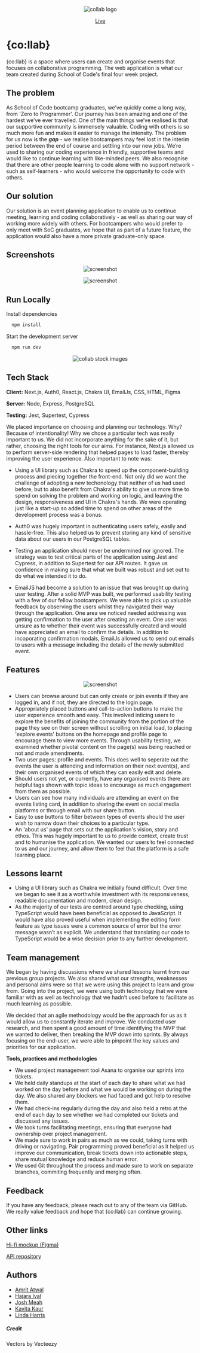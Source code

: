 <p align="center">
  <img src="https://i.postimg.cc/cL2m4VV4/collab.jpg" alt="collab logo"/>
 
</p>
<p align="center">
  <a href="https://co-llab.netlify.app">Live</a>
</p>

# {co:llab}

{co:llab} is a space where users can create and organise events that focuses on collaborative programming. The web application is what our team created during School of Code's final four week project.


## The problem 

As School of Code bootcamp graduates, we’ve quickly come a long way, from 'Zero to Programmer'. Our journey has been amazing and one of the hardest we’ve ever travelled. One of the main things we’ve realised is that our supportive community is immensely valuable. Coding with others is so much more fun and makes it easier to manage the intensity. The problem for us now is the **_gap_** - we realise bootcampers may feel lost in the interim period between the end of course and settling into our new jobs. We’re used to sharing our coding experience in friendly, supportive teams and would like to continue learning with like-minded peers. We also recognise that there are other people learning to code alone with no support network - such as self-learners - who would welcome the opportunity to code with others. 

## Our solution 

Our solution is an event planning application to enable us to continue meeting, learning and coding collaboratively - as well as sharing our way of working more widely with others. For bootcampers who would prefer to only meet with SoC graduates, we hope that as part of a future feature, the application would also have a more private graduate-only space.

## Screenshots

<p align="center">
  <img src="https://i.ibb.co/BzFLZBQ/Group-33.png" alt="screenshot"/>
 </p>

<p align="center">
  <img src="https://i.ibb.co/wsQdkjN/Group-34.png" alt="screenshot"/>
</p>

## Run Locally

Install dependencies

```bash
  npm install
```

Start the development server

```bash
  npm run dev
```


<p align="center">
  <img src="https://i.postimg.cc/sxbt8sCt/Group-9-2.png" alt="collab stock images"/>
</p>


## Tech Stack

**Client:** Next.js, Auth0, React.js, Chakra UI, EmailJs, CSS, HTML, Figma

**Server:** Node, Express, PostgreSQL

**Testing:** Jest, Supertest, Cypress

We placed importance on choosing and planning our technology. Why? Because of intentionality! Why we chose a particular tech was really important to us. We did not incorporate anything for the sake of it, but rather, choosing the right tools for our aims. For instance, Next.js  allowed us to perform server-side rendering that helped pages to load faster, thereby improving the user experience. Also important to note was:

- Using a UI library such as Chakra to speed up the component-building process and piecing together the front-end. Not only did we want the challenge of adopting a new techonology that neither of us had used before, but to also benefit from Chakra's ability to give us more time to spend on solving the problem and working on logic, and leaving the design, responsiveness and UI in Chakra's hands. We were operating just like a start-up so added time to spend on other areas of the development process was a bonus. 

- Auth0 was hugely important in authenticating users safely, easily and hassle-free. This also helped us to prevent storing any kind of sensitive data about our users in our PostgreSQL tables. 

- Testing an application should never be undermined nor ignored. The strategy was to test critical parts of the application using Jest and Cypress, in addition to Supertest for our API routes. It gave us confidence in making sure that what we built was robust and set out to do what we intended it to do.

- EmailJS had become a solution to an issue that was brought up during user testing. After a solid MVP was built, we performed usability testing with a few of our fellow bootcampers. We were able to pick up valuable feedback by observing the users whilst they navigated their way through the application. One area we noticed needed addressing was getting confirmation to the user after creating an event. One user was unsure as to whether their event was successfully created and would have appreciated an email to confirm the details. In addition to incoporating confirmation modals, EmailJs allowed us to send out emails to users with a message including the details of the newly submitted event.

## Features

<p align="center">
  <img src="https://i.ibb.co/WKw4NyL/Group-22.png" alt="screenshot"/>
</p>

* Users can browse around but can only create or join events if they are logged in, and if not, they are directed to the login page.
* Appropriately placed buttons and call-to-action buttons to make the user experience smooth and easy. This involved inticing users to explore the benefits of joining the community from the portion of the page they see on their screen without scrolling on initial load, to placing 'explore events' buttons on the homepage and profile page to encourage them to view more events. Through usability testing, we examined whether pivotal content on the page(s) was being reached or not and made amendments.
* Two user pages: profile and events. This does well to seperate out the events the user is attending and information on their next event(s), and their own organised events of which they can easily edit and delete.   
* Should users not yet, or currently, have any organised events there are helpful tags shown with topic ideas to encourage as much engagement from them as possible.
* Users can see how many individuals are attending an event on the events listing card, in addition to sharing the event on social media platforms or through email with our share button.
* Easy to use buttons to filter between types of events should the user wish to narrow down their choices to a particular type.
* An 'about us' page that sets out the application's vision, story and ethos. This was hugely important to us to provide context, create trust and to humanise the application. We wanted our users to feel connected to us and our journey, and allow them to feel that the platform is a safe learning place.  

## Lessons learnt

* Using a UI library such as Chakra we initially found difficult. Over time we began to see it as a worthwhile investment with its responsiveness, readable documentation and modern, clean design. 
* As the majority of our tests are centred around type checking, using TypeScript would have been beneficial as opposed to JavaScript. It would have also proved useful when implementing the editing form feature as type issues were a common source of error but the error message wasn’t as explicit. We understand that translating our code to TypeScript would be a wise decision prior to any further development. 

## Team management

We began by having discussions where we shared lessons learnt from our previous group projects. We also shared what our strengths, weaknesses and personal aims were so that we were using this project to learn and grow from. Going into the project, we were using both technology that we were familiar with as well as technology that we hadn’t used before to facilitate as much learning as possible. 

We decided that an agile methodology would be the approach for us as it would allow us to constantly iterate and improve. We conducted user research, and then spent a good amount of time identifying the MVP that we wanted to deliver, then breaking the MVP down into sprints. By always focusing on the end-user, we were able to pinpoint the key values and priorities for our application.

**Tools, practices and methodologies**

- We used project management tool Asana to organise our sprints into tickets.
- We held daily standups at the start of each day to share what we had worked on the day before and what we would be working on during the day. We also shared any blockers we had faced and got help to resolve them. 
- We had check-ins regularly during the day and also held a retro at the end of each day to see whether we had completed our tickets and discussed any issues.
- We took turns facilitating meetings, ensuring that everyone had ownership over project management.
- We made sure to work in pairs as much as we could, taking turns with driving or navigating. Pair programming proved beneficial as it helped us improve our communication, break tickets down into actionable steps, share mutual knowledge and reduce human error. 
- We used Git throughout the process and made sure to work on separate branches, commiting frequently and merging often. 

## Feedback

If you have any feedback, please reach out to any of the team via GitHub. We really value feedback and hope that {co:llab} can continue growing.

## Other links

[Hi-fi mockup (Figma)](https://www.figma.com/file/tlDR8LHnAySnJorVYtf4Qo/hfbapp?node-id=9%3A160)

[API repository](https://github.com/SchoolOfCode/final-project-api-hugs-for-bugs) 

## Authors

- [Amrit Atwal](https://www.github.com/amritatwal)
- [Hajara Iyal](https://github.com/Hajara-I)
- [Josh Meah](https://github.com/JoshuaMeah)
- [Kavita Kaur](https://github.com/kavita202)
- [Linda Harris](https://github.com/Lindris)

##### Credit

Vectors by Vecteezy
